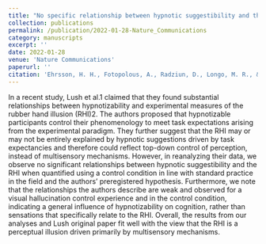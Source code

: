 ```yaml
---
title: "No specific relationship between hypnotic suggestibility and the rubber hand illusion"
collection: publications
permalink: /publication/2022-01-28-Nature_Communications
category: manuscripts
excerpt: ''
date: 2022-01-28
venue: 'Nature Communications'
paperurl: ''
citation: 'Ehrsson, H. H., Fotopolous, A., Radziun, D., Longo, M. R., & Tsakiris, M. (2022). &quot;No specific relationship between hypnotic suggestibility and the rubber hand illusion.&quot; <i>Nature Communications</i>. 13(1).'
---
```


In a recent study, Lush et al.1 claimed that they found substantial relationships between hypnotizability and experimental measures of the rubber hand illusion (RHI)2. The authors proposed that hypnotizable participants control their phenomenology to meet task expectations arising from the experimental paradigm. They further suggest that the RHI may or may not be entirely explained by hypnotic suggestions driven by task expectancies and therefore could reflect top-down control of perception, instead of multisensory mechanisms. However, in reanalyzing their data, we observe no significant relationships between hypnotic suggestibility and the RHI when quantified using a control condition in line with standard practice in the field and the authors’ preregistered hypothesis. Furthermore, we note that the relationships the authors describe are weak and observed for a visual hallucination control experience and in the control condition, indicating a general influence of hypnotizability on cognition, rather than sensations that specifically relate to the RHI. Overall, the results from our analyses and Lush original paper fit well with the view that the RHI is a perceptual illusion driven primarily by multisensory mechanisms.